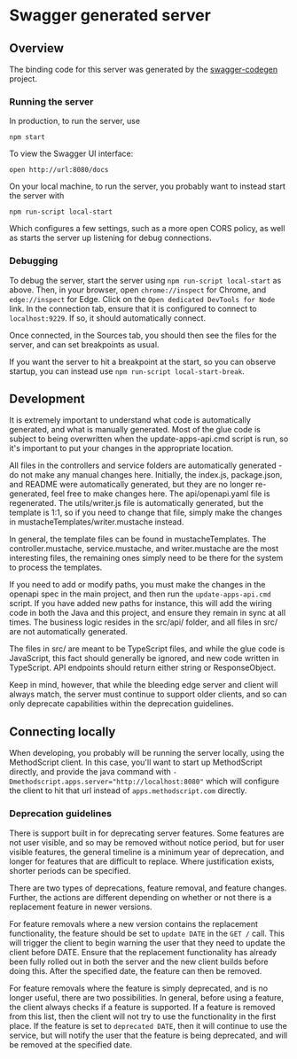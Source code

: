 # Swagger generated server

## Overview
The binding code for this server was generated by the [swagger-codegen](https://github.com/swagger-api/swagger-codegen) project.

### Running the server
In production, to run the server, use

```
npm start
```

To view the Swagger UI interface:

```
open http://url:8080/docs
```

On your local machine, to run the server, you probably want to instead start the server with

```
npm run-script local-start
```

Which configures a few settings, such as a more open CORS policy, as well as starts the server up listening for debug connections.

### Debugging

To debug the server, start the server using `npm run-script local-start` as above. Then, in your browser, open `chrome://inspect` for Chrome,
and `edge://inspect` for Edge. Click on the `Open dedicated DevTools for Node` link. In the connection tab, ensure that it is configured to
connect to `localhost:9229`. If so, it should automatically connect.

Once connected, in the Sources tab, you should then see the files for the server, and can set breakpoints as usual.

If you want the server to hit a breakpoint at the start, so you can observe startup, you can instead use `npm run-script local-start-break`.

## Development

It is extremely important to understand what code is automatically generated, and what is manually generated. Most of the glue code is
subject to being overwritten when the update-apps-api.cmd script is run, so it's important to put your changes in the appropriate location.

All files in the controllers and service folders are automatically generated - do not make any manual changes here. Initially, the index.js,
package.json, and README were automatically generated, but they are no longer re-generated, feel free to make changes here. The api/openapi.yaml
file is regenerated. The utils/writer.js file is automatically generated, but the template is 1:1, so if you
need to change that file, simply make the changes in mustacheTemplates/writer.mustache instead.

In general, the template files can be found in mustacheTemplates. The controller.mustache, service.mustache, and writer.mustache are the most interesting
files, the remaining ones simply need to be there for the system to process the templates.

If you need to add or modify paths, you must make the changes in the openapi spec in the main project, and then run the `update-apps-api.cmd` script.
If you have added new paths for instance, this will add the wiring code in both the Java and this project, and ensure they remain in sync at all times.
The business logic resides in the src/api/ folder, and all files in src/ are not automatically generated.

The files in src/ are meant to be TypeScript files, and while the glue code is JavaScript, this fact should generally be ignored, and new code
written in TypeScript. API endpoints should return either string or ResponseObject.

Keep in mind, however, that while the bleeding edge server and client will always match, the server must continue to support older clients,
and so can only deprecate capabilities within the deprecation guidelines.

## Connecting locally
When developing, you probably will be running the server locally, using the MethodScript client. In this case, you'll want to start up MethodScript
directly, and provide the java command with `-Dmethodscript.apps.server="http://localhost:8080"` which will configure the client to hit that url
instead of `apps.methodscript.com` directly.

### Deprecation guidelines
There is support built in for deprecating server features. Some features are not user visible, and so may be removed without notice period, but
for user visible features, the general timeline is a minimum year of deprecation, and longer for features that are difficult to replace. Where
justification exists, shorter periods can be specified.

There are two types of deprecations, feature removal, and feature changes. Further, the actions are different depending on whether or not
there is a replacement feature in newer versions.

For feature removals where a new version contains the replacement functionality, the feature should be set to `update DATE`
in the `GET /` call. This will trigger the client to begin warning the user that they need to update the client before DATE.
Ensure that the replacement functionality has already been fully rolled out in both the server and the new client builds
before doing this. After the specified date, the feature can then be removed.

For feature removals where the feature is simply deprecated, and is no longer useful, there are two possibilities. In general,
before using a feature, the client always checks if a feature is supported. If a feature is removed from this list, then the
client will not try to use the functionality in the first place. If the feature is set to `deprecated DATE`, then it will continue
to use the service, but will notify the user that the feature is being deprecated, and will be removed at the specified date.
